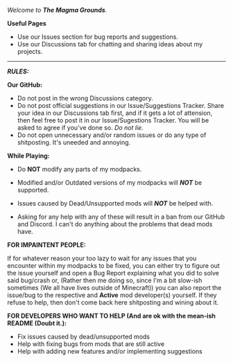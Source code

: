 *Welcome to **The Magma Grounds**.*

**Useful Pages**

* Use our Issues section for bug reports and suggestions.
* Use our Discussions tab for chatting and sharing ideas about my projects.

--------------------------------------------------------------------------------------------------------------------------------------------------------------------------------

***RULES:***

**Our GitHub:**
* Do not post in the wrong Discussions category.
* Do not post official suggestions in our Issue/Suggestions Tracker. Share your idea in our Discussions tab first, and if it gets a lot of attension, then feel free to post it in our Issue/Sugestions Tracker. You will be asked to agree if you've done so. *Do not lie.*
* Do not open unnecessary and/or random issues or do any type of shitposting. It's uneeded and annoying.

**While Playing:**
* Do **NOT** modify any parts of my modpacks.
* Modified and/or Outdated versions of my modpacks will ***NOT*** be supported.
* Issues caused by Dead/Unsupported mods will ***NOT*** be helped with.

* Asking for any help with any of these will result in a ban from our GitHub and Discord. I can't do anything about the problems that dead mods have.

**FOR IMPAINTENT PEOPLE:**

If for whatever reason your too lazy to wait for any issues that you encounter within my modpacks to be fixed, you can either try to figure out the issue yourself and open a Bug Report explaining what you did to solve said bug/crash or, (Rather then me doing so, since I'm a bit slow-ish sometimes (We all have lives outside of Minecraft)) you can also report the issue/bug to the respective and **Active** mod developer(s) yourself. If they refuse to help, then don't come back here shitposting and wining about it.

**FOR DEVELOPERS WHO WANT TO HELP (And are ok with the mean-ish README (Doubt it.):**

* Fix issues caused by dead/unsupported mods
* Help with fixing bugs from mods that are still active
* Help with adding new features and/or implementing suggestions
